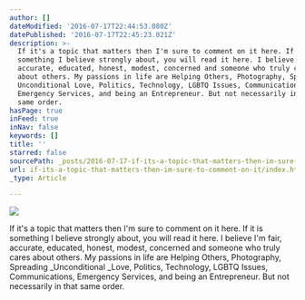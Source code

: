 ```yaml
---
author: []
dateModified: '2016-07-17T22:44:53.080Z'
datePublished: '2016-07-17T22:45:23.021Z'
description: >-
  If it's a topic that matters then I'm sure to comment on it here. If it is
  something I believe strongly about, you will read it here. I believe I'm fair,
  accurate, educated, honest, modest, concerned and someone who truly cares
  about others. My passions in life are Helping Others, Photography, Spreading
  Unconditional Love, Politics, Technology, LGBTQ Issues, Communications,
  Emergency Services, and being an Entrepreneur. But not necessarily in that
  same order.
hasPage: true
inFeed: true
inNav: false
keywords: []
title: ''
starred: false
sourcePath: _posts/2016-07-17-if-its-a-topic-that-matters-then-im-sure-to-comment-on-it.md
url: if-its-a-topic-that-matters-then-im-sure-to-comment-on-it/index.html
_type: Article

---
```

![](https://the-grid-user-content.s3-us-west-2.amazonaws.com/003d16ba-095f-4621-ae74-1a229400919f.jpg)

If it's a topic that matters then I'm sure to comment on it here. If it is something I believe strongly about, you will read it here. I believe I'm fair, accurate, educated, honest, modest, concerned and someone who truly cares about others. My passions in life are Helping Others, Photography, Spreading _Unconditional _Love, Politics, Technology, LGBTQ Issues, Communications, Emergency Services, and being an Entrepreneur. But not necessarily in that same order.